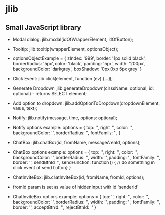 # jlib
## Small JavaScript library

- Modal dialog: jlib.modal(idOfWrapperElement, idOfButton);
- Tooltip: jlib.tooltip(wrapperElement, optionsObject);
- optionsObjectExample = {
  zIndex: '999',
  border: '1px solid black',
  borderRadius: '5px',
  color: 'black',
  padding: '5px',
  width: '200px',
  backgroundColor: 'darkgrey',
  boxShadow: '0px 0xp 5px grey'
}

- Click Event: jlib.click(element, function (ev) {...});
- Generate Dropdown: jlib.generateDropdown(className: optional, id: optional) - returns SELECT element;
- Add option to dropdown: jlib.addOptionToDropdown(dropdownElement, value, text);
- Notify: jlib.notify(message, time, options: optional);
- Notify options example: options = { top: '', right: '', color: '', backgroundColor: '', borderRadius: '', fontFamily: '',  }
- ChatBox: jlib.chatBox(id, fromName, messageAreaId, options);
- ChatBox options example: options = 
{ top: '', right: '', color: '', backgroundColor: '', borderRadius: '', 
  width: '', padding: '', fontFamily: '', border: '', sendBtnId: '', sendFunction: function () { // do something in click event of send button} }
- ChatInviteBox: jlib.chatInviteBox(id, fromName, fromId, options);
- fromId param is set as value of hiddenInput with id 'senderId'
- ChatInviteBox options example: options = 
{ top: '', right: '', color: '', backgroundColor: '', borderRadius: '', 
  width: '', padding: '', fontFamily: '', border: '', acceptBtnId: '', rejectBtnId: '' }
